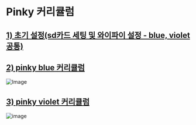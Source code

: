 # Pinky 커리큘럼
## [1) 초기 설정(sd카드 세팅 및 와이파이 설정 - blue, violet 공통)](https://github.com/Leecheeun66/pinkyviolet/blob/main/setting.md)
## [2) pinky blue 커리큘럼](https://github.com/Leecheeun66/pinkyviolet/blob/main/pinky_blue.md)
![Image](https://github.com/user-attachments/assets/deb86f49-4b5b-42da-adb3-9336ccab978d)
## [3) pinky violet 커리큘럼](https://github.com/Leecheeun66/pinkyviolet/blob/main/pinky_violet.md)
![image](https://github.com/user-attachments/assets/efa738fa-1398-49e2-9cd8-f8d5be4a3154)
